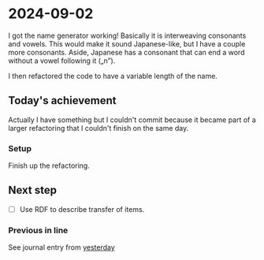 <!--
SPDX-FileCopyrightText: 2024 André Jaenisch

SPDX-License-Identifier: AGPL-3.0-or-later
-->

# 2024-09-02

I got the name generator working! Basically it is interweaving consonants and
vowels. This would make it sound Japanese-like, but I have a couple more
consonants. Aside, Japanese has a consonant that can end a word without a
vowel following it („n”).

I then refactored the code to have a variable length of the name.

## Today's achievement

Actually I have something but I couldn't commit because it became part of a
larger refactoring that I couldn't finish on the same day.

### Setup

Finish up the refactoring.

## Next step

- [ ] Use RDF to describe transfer of items.

### Previous in line

See journal entry from [yesterday][yesterday]

[yesterday]: ./2024-09-01.md
